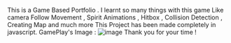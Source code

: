 This is a Game Based Portfolio . 
I learnt so many things with this game Like camera Follow Movement , Spirit Animations , Hitbox , Collision Detection , Creating Map and much more This Project has been made completely in javascript. 
GamePlay's Image : 
![image](https://github.com/Aviaryapanwar/2dMultiplatformer/assets/114732489/f265baa1-bd38-451a-ae44-55718612c02b)
Thank you for your time !
